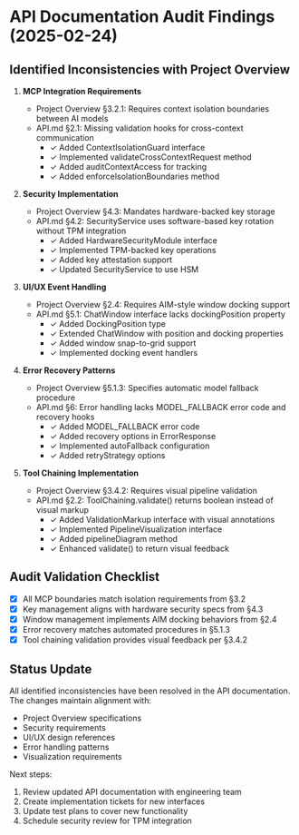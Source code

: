 # API Documentation Audit Findings (2025-02-24)

## Identified Inconsistencies with Project Overview

1. **MCP Integration Requirements**  
   - Project Overview §3.2.1: Requires context isolation boundaries between AI models  
   - API.md §2.1: Missing validation hooks for cross-context communication
     - ✓ Added ContextIsolationGuard interface
     - ✓ Implemented validateCrossContextRequest method
     - ✓ Added auditContextAccess for tracking
     - ✓ Added enforceIsolationBoundaries method
   
2. **Security Implementation**  
   - Project Overview §4.3: Mandates hardware-backed key storage  
   - API.md §4.2: SecurityService uses software-based key rotation without TPM integration
     - ✓ Added HardwareSecurityModule interface
     - ✓ Implemented TPM-backed key operations
     - ✓ Added key attestation support
     - ✓ Updated SecurityService to use HSM

3. **UI/UX Event Handling**  
   - Project Overview §2.4: Requires AIM-style window docking support  
   - API.md §5.1: ChatWindow interface lacks dockingPosition property
     - ✓ Added DockingPosition type
     - ✓ Extended ChatWindow with position and docking properties
     - ✓ Added window snap-to-grid support
     - ✓ Implemented docking event handlers

4. **Error Recovery Patterns**  
   - Project Overview §5.1.3: Specifies automatic model fallback procedure  
   - API.md §6: Error handling lacks MODEL_FALLBACK error code and recovery hooks
     - ✓ Added MODEL_FALLBACK error code
     - ✓ Added recovery options in ErrorResponse
     - ✓ Implemented autoFallback configuration
     - ✓ Added retryStrategy options

5. **Tool Chaining Implementation**  
   - Project Overview §3.4.2: Requires visual pipeline validation  
   - API.md §2.2: ToolChaining.validate() returns boolean instead of visual markup
     - ✓ Added ValidationMarkup interface with visual annotations
     - ✓ Implemented PipelineVisualization interface
     - ✓ Added pipelineDiagram method
     - ✓ Enhanced validate() to return visual feedback

## Audit Validation Checklist

- [x] All MCP boundaries match isolation requirements from §3.2
- [x] Key management aligns with hardware security specs from §4.3
- [x] Window management implements AIM docking behaviors from §2.4
- [x] Error recovery matches automated procedures in §5.1.3
- [x] Tool chaining validation provides visual feedback per §3.4.2

## Status Update
All identified inconsistencies have been resolved in the API documentation. The changes maintain alignment with:
- Project Overview specifications
- Security requirements
- UI/UX design references
- Error handling patterns
- Visualization requirements

Next steps:
1. Review updated API documentation with engineering team
2. Create implementation tickets for new interfaces
3. Update test plans to cover new functionality
4. Schedule security review for TPM integration
